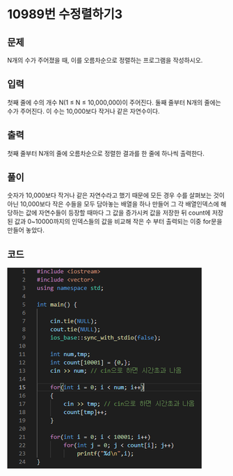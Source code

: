 # **10989번** 수정렬하기3

[정렬]: https://www.acmicpc.net/problem/10989	"수정렬하기3"



## 문제

N개의 수가 주어졌을 때, 이를 오름차순으로 정렬하는 프로그램을 작성하시오.



## 입력

첫째 줄에 수의 개수 N(1 ≤ N ≤ 10,000,000)이 주어진다. 둘째 줄부터 N개의 줄에는 수가 주어진다. 이 수는 10,000보다 작거나 같은 자연수이다.



## 출력

첫째 줄부터 N개의 줄에 오름차순으로 정렬한 결과를 한 줄에 하나씩 출력한다.


## 풀이

숫자가 10,000보다 작거나 같은 자연수라고 했기 때문에 모든 경우 수를 살펴보는 것이 아닌 10,000보다 작은 수들을 모두 담아놓는 배열을 하나 만들어 그 각 배열인덱스에 해당하는 값에 자연수들이 등장할 때마다 그 값을 증가시켜 값을 저장한 뒤 count에 저장된 값과 0~10000까지의 인덱스들의 값을 비교해 작은 수 부터 출력되는 이중 for문을 만들어 놓았다.


## 코드


![코드](https://github.com/Cheetozzeong/Algorithm_Study/blob/main/week4/10989/10989.png?raw=true)

